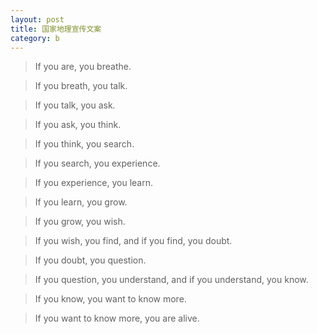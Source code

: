 ```yaml
---
layout: post
title: 国家地理宣传文案
category: b
---
```


>If you are, you breathe.

>If you breath, you talk.

>If you talk, you ask.

>If you ask, you think.

>If you think, you search.

>If you search, you experience.

>If you experience, you learn.

>If you learn, you grow.

>If you grow, you wish.

>If you wish, you find, and if you find, you doubt.

>If you doubt, you question.

>If you question, you understand, and if you understand, you know.

>If you know, you want to know more.

>If you want to know more, you are alive.